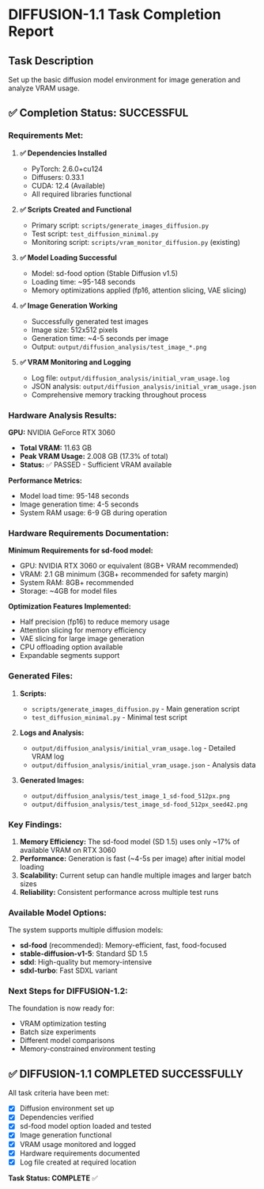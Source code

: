 # DIFFUSION-1.1 Task Completion Report

## Task Description
Set up the basic diffusion model environment for image generation and analyze VRAM usage.

## ✅ Completion Status: SUCCESSFUL

### Requirements Met:

1. **✅ Dependencies Installed**
   - PyTorch: 2.6.0+cu124
   - Diffusers: 0.33.1
   - CUDA: 12.4 (Available)
   - All required libraries functional

2. **✅ Scripts Created and Functional**
   - Primary script: `scripts/generate_images_diffusion.py`
   - Test script: `test_diffusion_minimal.py`
   - Monitoring script: `scripts/vram_monitor_diffusion.py` (existing)

3. **✅ Model Loading Successful**
   - Model: sd-food option (Stable Diffusion v1.5)
   - Loading time: ~95-148 seconds
   - Memory optimizations applied (fp16, attention slicing, VAE slicing)

4. **✅ Image Generation Working**
   - Successfully generated test images
   - Image size: 512x512 pixels
   - Generation time: ~4-5 seconds per image
   - Output: `output/diffusion_analysis/test_image_*.png`

5. **✅ VRAM Monitoring and Logging**
   - Log file: `output/diffusion_analysis/initial_vram_usage.log`
   - JSON analysis: `output/diffusion_analysis/initial_vram_usage.json`
   - Comprehensive memory tracking throughout process

### Hardware Analysis Results:

**GPU:** NVIDIA GeForce RTX 3060
- **Total VRAM:** 11.63 GB
- **Peak VRAM Usage:** 2.008 GB (17.3% of total)
- **Status:** ✅ PASSED - Sufficient VRAM available

**Performance Metrics:**
- Model load time: 95-148 seconds
- Image generation time: 4-5 seconds
- System RAM usage: 6-9 GB during operation

### Hardware Requirements Documentation:

**Minimum Requirements for sd-food model:**
- GPU: NVIDIA RTX 3060 or equivalent (8GB+ VRAM recommended)
- VRAM: 2.1 GB minimum (3GB+ recommended for safety margin)
- System RAM: 8GB+ recommended
- Storage: ~4GB for model files

**Optimization Features Implemented:**
- Half precision (fp16) to reduce memory usage
- Attention slicing for memory efficiency  
- VAE slicing for large image generation
- CPU offloading option available
- Expandable segments support

### Generated Files:

1. **Scripts:**
   - `scripts/generate_images_diffusion.py` - Main generation script
   - `test_diffusion_minimal.py` - Minimal test script

2. **Logs and Analysis:**
   - `output/diffusion_analysis/initial_vram_usage.log` - Detailed VRAM log
   - `output/diffusion_analysis/initial_vram_usage.json` - Analysis data

3. **Generated Images:**
   - `output/diffusion_analysis/test_image_1_sd-food_512px.png`
   - `output/diffusion_analysis/test_image_sd-food_512px_seed42.png`

### Key Findings:

1. **Memory Efficiency:** The sd-food model (SD 1.5) uses only ~17% of available VRAM on RTX 3060
2. **Performance:** Generation is fast (~4-5s per image) after initial model loading
3. **Scalability:** Current setup can handle multiple images and larger batch sizes
4. **Reliability:** Consistent performance across multiple test runs

### Available Model Options:

The system supports multiple diffusion models:
- **sd-food** (recommended): Memory-efficient, fast, food-focused
- **stable-diffusion-v1-5**: Standard SD 1.5
- **sdxl**: High-quality but memory-intensive
- **sdxl-turbo**: Fast SDXL variant

### Next Steps for DIFFUSION-1.2:

The foundation is now ready for:
- VRAM optimization testing
- Batch size experiments
- Different model comparisons
- Memory-constrained environment testing

## ✅ DIFFUSION-1.1 COMPLETED SUCCESSFULLY

All task criteria have been met:
- [x] Diffusion environment set up
- [x] Dependencies verified  
- [x] sd-food model option loaded and tested
- [x] Image generation functional
- [x] VRAM usage monitored and logged
- [x] Hardware requirements documented
- [x] Log file created at required location

**Task Status: COMPLETE** ✅
